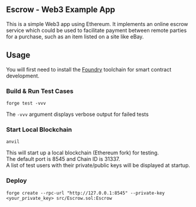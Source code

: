 ## Escrow - Web3 Example App

This is a simple Web3 app using Ethereum.  It implements an online escrow service which could be used to facilitate payment between remote parties for a purchase, such as an item listed on a site like eBay.  

## Usage
You will first need to install the [Foundry](https://book.getfoundry.sh/getting-started/installation.html) toolchain for smart contract development.

### Build & Run Test Cases

```shell
forge test -vvv
```
The `-vvv` argument displays verbose output for failed tests

### Start Local Blockchain

```shell
anvil
```
This will start up a local blockchain (Ethereum fork) for testing.  
The default port is 8545 and Chain ID is 31337.  
A list of test users with their private/public keys will be displayed at startup.  

### Deploy

```shell
forge create --rpc-url "http://127.0.0.1:8545" --private-key <your_private_key> src/Escrow.sol:Escrow
```
